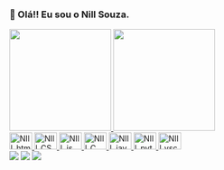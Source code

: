 
### 👋 Olá!! Eu sou o Nill Souza.
      
 <div >
  <a href="https://www.linkedin.com/in/nill-souza-079a8a211?lipi=urn%3Ali%3Apage%3Ad_flagship3_profile_view_base_contact_details%3BiZjTIBT4SwOLAc%2FNHR53Hw%3D%3D">
  <img height="180em" src="https://github-readme-stats.vercel.app/api?username=Nilldev&show_icons=true&theme=dracula&include_all_commits=true&count_private=true"/>
  <img height="180em" src="https://github-readme-stats.vercel.app/api/top-langs/?username=Nilldev&layout=compact&langs_count=7&theme=dracula"/>
</div>

<div>
  <img alingn="center" alt="NIll_html5" height="30" width="40" src="https://cdn.jsdelivr.net/gh/devicons/devicon/icons/html5/html5-original-wordmark.svg" />
  <img alingn="center" alt="NIll_CSS3" height="30" width="40"src="https://cdn.jsdelivr.net/gh/devicons/devicon/icons/css3/css3-original-wordmark.svg" />
   <img alingn="center" alt="NIll_js" height="30" width="40"src="https://cdn.jsdelivr.net/gh/devicons/devicon/icons/javascript/javascript-original.svg" />
  <img alingn="center" alt="NIll_C" height="30" width="40"src="https://cdn.jsdelivr.net/gh/devicons/devicon/icons/c/c-original.svg" />
  <img alingn="center" alt="NIll_java" height="30" width="40" src="https://cdn.jsdelivr.net/gh/devicons/devicon/icons/java/java-original-wordmark.svg" />
  <img alingn="center" alt="NIll_python" height="30" width="40"src="https://cdn.jsdelivr.net/gh/devicons/devicon/icons/python/python-original.svg" />
  <img alingn="center" alt="NIll_vscode" height="30" width="40"src="https://cdn.jsdelivr.net/gh/devicons/devicon/icons/vscode/vscode-original.svg" />
</div>
  <div> 
  <a align="center" href="https://www.facebook.com/nego.n.brasil" target="_blank"><img src="https://img.shields.io/badge/Facebook-9146FF?style=for-the-badge&logo=facebook&logoColor=white" target="_blank"></a>
  <a align="center"href = "mailto:evanildosj35gmail.com"><img src="https://img.shields.io/badge/-Gmail-%23333?style=for-the-badge&logo=gmail&logoColor=white" target="_blank"></a>
  <a align="center" href="https://www.linkedin.com/in/nill-souza-079a8a211" target="_blank"><img src="https://img.shields.io/badge/-LinkedIn-%230077B5?style=for-the-badge&logo=linkedin&logoColor=white" target="_blank"></a> 
  </div>
